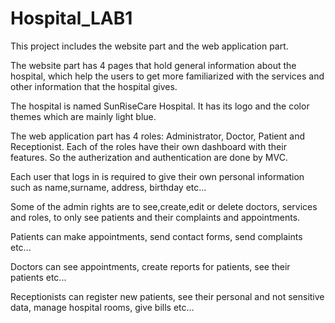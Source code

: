 # Hospital_LAB1
This project includes the website part and the web application part.

The website part has 4 pages that hold general information about the hospital, which help the users to get more familiarized with the services and other information that the hospital gives.

The hospital is named SunRiseCare Hospital. It has its logo and the color themes which are mainly light blue.

The web application part has 4 roles: Administrator, Doctor, Patient and Receptionist. Each of the roles have their own dashboard with their features. So the autherization and authentication are done by MVC.

Each user that logs in is required to give their own personal information such as name,surname, address, birthday etc...

Some of the admin rights are to see,create,edit or delete doctors, services and roles, to only see patients and their complaints and appointments.

Patients can make appointments, send contact forms, send complaints etc...

Doctors can see appointments, create reports for patients, see their patients etc...

Receptionists can register new patients, see their personal and not sensitive data, manage hospital rooms, give bills etc...

